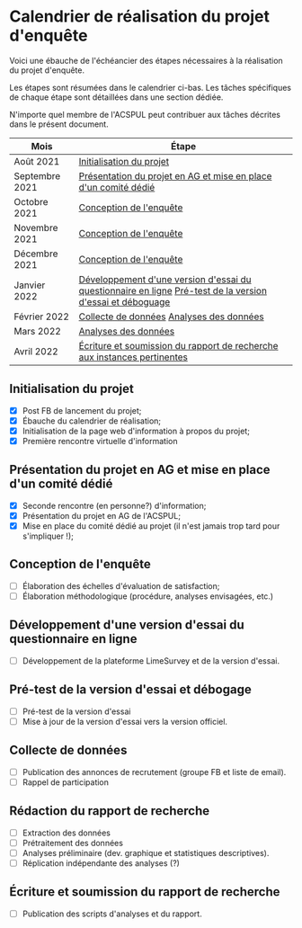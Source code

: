 # Calendrier de réalisation du projet d'enquête

Voici une ébauche de l'échéancier des étapes nécessaires à la réalisation du projet d'enquête. 

Les étapes sont résumées dans le calendrier ci-bas. Les tâches spécifiques de chaque étape sont détaillées dans une section dédiée.

N'importe quel membre de l'ACSPUL peut contribuer aux tâches décrites dans le présent document.

| Mois | Étape |
|---------|-------|
|Août 2021| [Initialisation du projet]() |
|Septembre 2021| [Présentation du projet en AG et mise en place d'un comité dédié]() |
|Octobre 2021| [Conception de l'enquête]() |
|Novembre 2021| [Conception de l'enquête]() |
|Décembre 2021| [Conception de l'enquête]()  |
|Janvier 2022| [Développement d'une version d'essai du questionnaire en ligne]() [Pré-test de la version d'essai et déboguage]() |
|Février 2022| [Collecte de données]() [Analyses des données]() |
|Mars 2022| [Analyses des données]() |
|Avril 2022| [Écriture et soumission du rapport de recherche aux instances pertinentes]() |

## Initialisation du projet 

- [x] Post FB de lancement du projet; 
- [x] Ébauche du calendrier de réalisation;
- [x] Initialisation de la page web d'information à propos du projet;
- [x] Première rencontre virtuelle d'information

## Présentation du projet en AG et mise en place d'un comité dédié

- [x] Seconde rencontre (en personne?) d'information;
- [x] Présentation du projet en AG de l'ACSPUL;
- [x] Mise en place du comité dédié au projet (il n'est jamais trop tard pour s'impliquer !);

## Conception de l'enquête

- [ ] Élaboration des échelles d'évaluation de satisfaction;
- [ ] Élaboration méthodologique (procédure, analyses envisagées, etc.)

## Développement d'une version d'essai du questionnaire en ligne 

- [ ] Développement de la plateforme LimeSurvey et de la version d'essai.

## Pré-test de la version d'essai et débogage

- [ ] Pré-test de la version d'essai
- [ ] Mise à jour de la version d'essai vers la version officiel.

## Collecte de données

- [ ] Publication des annonces de recrutement (groupe FB et liste de email).
- [ ] Rappel de participation

## Rédaction du rapport de recherche

- [ ] Extraction des données
- [ ] Prétraitement des données
- [ ] Analyses préliminaire (dev. graphique et statistiques descriptives).
- [ ] Réplication indépendante des analyses (?)

## Écriture et soumission du rapport de recherche

- [ ] Publication des scripts d'analyses et du rapport.
